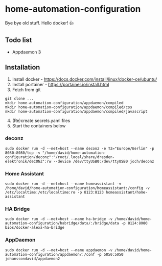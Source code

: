 # home-automation-configuration
Bye bye old stuff. Hello docker! :thumbsup:

## Todo list
* Appdaemon 3

## Installation
1. Install docker - https://docs.docker.com/install/linux/docker-ce/ubuntu/
2. Install portainer - https://portainer.io/install.html
3. Fetch from git
```
git clone ...
mkdir home-automation-configuration/appdaemon/compiled
mkdir home-automation-configuration/appdaemon/compiled/css
mkdir home-automation-configuration/appdaemon/compiled/javascript
```

4. (Re)create secrets.yaml files
5. Start the containers below

### deconz
```
sudo docker run -d --net=host --name deconz -e TZ="Europe/Berlin" -p 8080:8080/tcp -v "/home/david/home-automation-configuration/deconz":"/root/.local/share/dresden-elektronik/deCONZ":rw --device /dev/ttyUSB0:/dev/ttyUSB0 joch/deconz
```

### Home Assistant
```
sudo docker run -d --net=host --name homeassistant -v /home/david/home-automation-configuration/homeassistant:/config -v /etc/localtime:/etc/localtime:ro -p 8123:8123 homeassistant/home-assistant
```

### HA Bridge
```
sudo docker run -d --net=host --name ha-bridge -v /home/david/home-automation-configuration/habridge/data/:/bridge/data -p 8124:8080 bios/docker-alexa-ha-bridge
```

### AppDaemon
```
sudo docker run -d --net=host --name appdaemon -v /home/david/home-automation-configuration/appdaemon/:/conf -p 5050:5050 johanssondavid/appdaemon2
```
